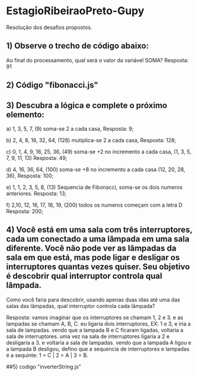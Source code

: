 # EstagioRibeiraoPreto-Gupy
Resolução dos desafios propostos.

## 1) Observe o trecho de código abaixo: 
Ao final do processamento, qual será o valor da variável SOMA? 
Resposta: 91

## 2) Código "fibonacci.js"

## 3) Descubra a lógica e complete o próximo elemento:  
a) 1, 3, 5, 7, (9)
soma-se 2 a cada casa, Resposta: 9;

b) 2, 4, 8, 16, 32, 64, (128)
mutiplica-se 2 a cada casa, Resposta: 128;

c) 0, 1, 4, 9, 16, 25, 36, (49)
soma-se +2 no incremento a cada casa, (1, 3, 5, 7, 9, 11, 13) Resposta: 49;

d) 4, 16, 36, 64, (100)
soma-se +8 no incremento a cada casa (12, 20, 28, 36), Resposta: 100;

e) 1, 1, 2, 3, 5, 8, (13)
Sequencia de Fibonacci, soma-se os dois numeros anteriores. Resposta: 13;

f) 2,10, 12, 16, 17, 18, 19, (200)
todos os numeros começam com a letra D Resposta: 200;

## 4) Você está em uma sala com três interruptores, cada um conectado a uma lâmpada em uma sala diferente. Você não pode ver as lâmpadas da sala em que está, mas pode ligar e desligar os interruptores quantas vezes quiser. Seu objetivo é descobrir qual interruptor controla qual lâmpada.

Como você faria para descobrir, usando apenas duas idas até uma das salas das lâmpadas, qual interruptor controla cada lâmpada?  

Resposta: vamos imaginar que os interruptores se chamam 1, 2 e 3. e as lampadas se chamam A, B, C.
eu ligaria dois interruptores, EX: 1 e 3, e iria a sala de lampadas.
vendo que a lampada B e C ficaram ligadas, voltaria a sala de interruptores.
uma vez na sala de interruptores ligaria a 2 e desligaria a 3. e voltaria a sala de lampadas.
vendo que a lampada A ligou e a lampada B desligou, defino que a sequencia de interruptores e lampadas é a sequinte:
1 = C | 2 = A | 3 = B.

##5) codigo "inverterString.js"
